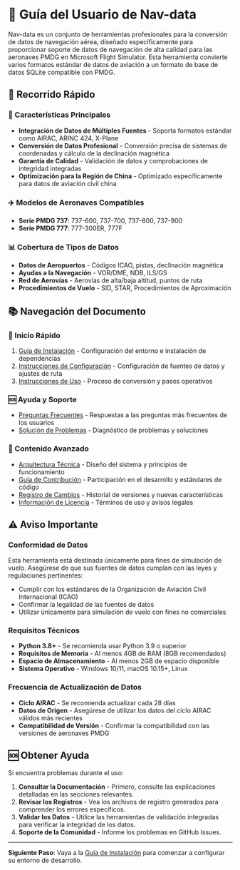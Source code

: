 # 🛫 Guía del Usuario de Nav-data

Nav-data es un conjunto de herramientas profesionales para la conversión de datos de navegación aérea, diseñado específicamente para proporcionar soporte de datos de navegación de alta calidad para las aeronaves PMDG en Microsoft Flight Simulator. Esta herramienta convierte varios formatos estándar de datos de aviación a un formato de base de datos SQLite compatible con PMDG.

## 📖 Recorrido Rápido

### 🎯 Características Principales
- **Integración de Datos de Múltiples Fuentes** - Soporta formatos estándar como AIRAC, ARINC 424, X-Plane
- **Conversión de Datos Profesional** - Conversión precisa de sistemas de coordenadas y cálculo de la declinación magnética
- **Garantía de Calidad** - Validación de datos y comprobaciones de integridad integradas
- **Optimización para la Región de China** - Optimizado específicamente para datos de aviación civil china

### ✈️ Modelos de Aeronaves Compatibles
- **Serie PMDG 737**: 737-600, 737-700, 737-800, 737-900
- **Serie PMDG 777**: 777-300ER, 777F

### 📊 Cobertura de Tipos de Datos
- **Datos de Aeropuertos** - Códigos ICAO, pistas, declinación magnética
- **Ayudas a la Navegación** - VOR/DME, NDB, ILS/GS
- **Red de Aerovías** - Aerovías de alta/baja altitud, puntos de ruta
- **Procedimientos de Vuelo** - SID, STAR, Procedimientos de Aproximación

## 📚 Navegación del Documento

### 🚀 Inicio Rápido
1. [Guía de Instalación](installation.md) - Configuración del entorno e instalación de dependencias
2. [Instrucciones de Configuración](configuration.md) - Configuración de fuentes de datos y ajustes de ruta
3. [Instrucciones de Uso](usage.md) - Proceso de conversión y pasos operativos

### 🆘 Ayuda y Soporte
- [Preguntas Frecuentes](../faq.md) - Respuestas a las preguntas más frecuentes de los usuarios
- [Solución de Problemas](../troubleshooting.md) - Diagnóstico de problemas y soluciones

### 🔧 Contenido Avanzado
- [Arquitectura Técnica](../architecture.md) - Diseño del sistema y principios de funcionamiento
- [Guía de Contribución](../contributing.md) - Participación en el desarrollo y estándares de código
- [Registro de Cambios](../changelog.md) - Historial de versiones y nuevas características
- [Información de Licencia](../license.md) - Términos de uso y avisos legales

## ⚠️ Aviso Importante

### Conformidad de Datos
Esta herramienta está destinada únicamente para fines de simulación de vuelo. Asegúrese de que sus fuentes de datos cumplan con las leyes y regulaciones pertinentes:
- Cumplir con los estándares de la Organización de Aviación Civil Internacional (ICAO)
- Confirmar la legalidad de las fuentes de datos
- Utilizar únicamente para simulación de vuelo con fines no comerciales

### Requisitos Técnicos
- **Python 3.8+** - Se recomienda usar Python 3.9 o superior
- **Requisitos de Memoria** - Al menos 4GB de RAM (8GB recomendados)
- **Espacio de Almacenamiento** - Al menos 2GB de espacio disponible
- **Sistema Operativo** - Windows 10/11, macOS 10.15+, Linux

### Frecuencia de Actualización de Datos
- **Ciclo AIRAC** - Se recomienda actualizar cada 28 días
- **Datos de Origen** - Asegúrese de utilizar los datos del ciclo AIRAC válidos más recientes
- **Compatibilidad de Versión** - Confirmar la compatibilidad con las versiones de aeronaves PMDG

## 🆘 Obtener Ayuda

Si encuentra problemas durante el uso:

1. **Consultar la Documentación** - Primero, consulte las explicaciones detalladas en las secciones relevantes.
2. **Revisar los Registros** - Vea los archivos de registro generados para comprender los errores específicos.
3. **Validar los Datos** - Utilice las herramientas de validación integradas para verificar la integridad de los datos.
4. **Soporte de la Comunidad** - Informe los problemas en GitHub Issues.

---

**Siguiente Paso**: Vaya a la [Guía de Instalación](installation.md) para comenzar a configurar su entorno de desarrollo.